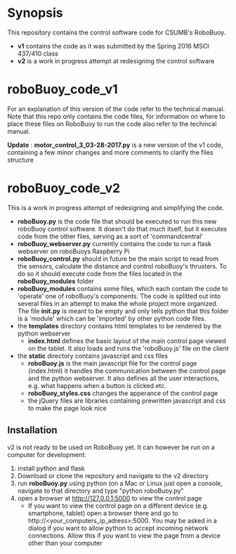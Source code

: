 # Synopsis
This repository contains the control software code for CSUMB's RoboBuoy.
*  **v1** contains the code as it was submitted by the Spring 2016 MSCI 437/410 class
*  **v2** is a work in progress attempt at redesigning the control software

# roboBuoy_code_v1
For an explanation of this version of the code refer to the technical manual.
Note that this repo only contains the code files, for information on where to place these files on RoboBuoy to run the code also refer to the techincal manual.

**Update** : **motor_control_3_03-28-2017.py** is a new version of the v1 code, containing a few minor changes and more comments to clarify the files structure

# roboBuoy_code_v2
This is a work in progress attempt of redesigning and simplifying the code.

* **roboBuoy.py** is the code file that should be executed to run this new roboBuoy control software. It doesn't do that much itself, but it executes code from the other files, serving as a sort of 'commandcentral'
* **roboBuoy_webserver.py** currently contains the code to run a flask webserver on roboBuoys Raspberry Pi
* **roboBuoy_control.py** should in future be the main script to read from the sensors, calculate the distance and control roboBuoy's thrusters. To do so it should execute code from the files located in the **roboBuoy_modules** folder
* **roboBuoy_modules** contains some files, which each contain the code to 'operate' one of roboBuoy's components. The code is splitted out into several files in an attempt to make the whole project more organized. The file **__init__.py** is meant to be empty and only tells python that this folder is a 'module' which can be 'imported' by other python code files.
* the **templates** directory contains html templates to be rendered by the python webserver
  * **index.html** defines the basic layout of the main control page viewed on the tablet. It also loads and runs the 'roboBuoy.js' file on the client
* the **static** directory contains javascript and css files 
  * **roboBuoy.js** is the main javascript file for the control page (index.html) it handles the communication between the control page and the python webserver. It also defines all the user interactions, e.g. what happens when a button is clicked etc.
  * **roboBuoy_styles.css** changes the apperance of the control page
  * the jQuery files are libraries containing prewritten javascript and css to make the page look nice
  
## Installation
v2 is not ready to be used on RoboBuoy yet. It can however be run on a computer for development:
1. install python and flask 
2. Download or clone the repository and navigate to the v2 directory
3. run **roboBuoy.py** using python (on a Mac or Linux just open a console, navigate to that directory and type "python roboBuoy.py"
4. open a browser at http://127.0.0.1:5000 to view the control page
   * If you want to view the control page on a different device (e.g. smartphone, tablet) open a browser there and go to http://<your_computers_ip_adress>:5000. You may be asked in a dialog if you want to allow python to accept incoming network connections. Allow this if you want to view the page from a device other than your computer
